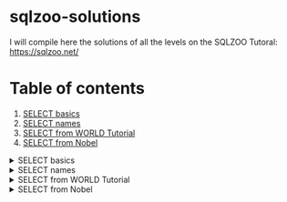 # sqlzoo-solutions
I will compile here the solutions of all the levels on the SQLZOO Tutoral:
https://sqlzoo.net/

# Table of contents
1. [SELECT basics](#SELECT_basics)
2. [SELECT names](#SELECT_names)
3. [SELECT from WORLD Tutorial](#SELECT_from_WORLD_Tutorial)
4. [SELECT from Nobel](#SELECT_from_Nobel)

<details>
<summary> SELECT basics <a name="SELECT_basics"></a></summary>

We are going to use a table called World for the next exercices.
#### 1. show the population of Germany
```SQL
  SELECT population
  FROM world
    WHERE name = 'Germany'
```
#### 2. Show the name and the population for 'Sweden', 'Norway' and 'Denmark'
```SQL
  SELECT name, population 
  FROM world
    WHERE name IN ('Sweden', 'Norway', 'Denmark')
```
#### 3. Just the right size
```SQL
  SELECT name, area 
  FROM world
    WHERE area BETWEEN 2e5 AND 25e4
```
</details>

<details>
<summary> SELECT names <a name="SELECT_names"></a> </summary>

#### 1. Find the country that start with Y
```SQL
  SELECT name 
  FROM world
    WHERE name LIKE 'Y%'
```

#### 2. Find the countries that end with y
```SQL
  SELECT name FROM world
    WHERE name LIKE '%Y'
```
#### 3. Find the countries that contain the letter x
```SQL
  SELECT name FROM world
    WHERE name LIKE '%x%'
```
#### 4. Find the countries that end with "land"
```SQL
  SELECT name 
  FROM world
    WHERE name LIKE '%land'
```
#### 5. Find the countries that start with "C" and end with "ia"
```SQL
  SELECT name 
  FROM world
    WHERE name LIKE 'c%ia'
```
#### 6. Find the country that has oo in the name
```SQL
  SELECT name 
  FROM world
    WHERE name LIKE '%oo%'
```
#### 7. Find the countries that have three or more a in the name
```SQL
  SELECT name 
  FROM world
    WHERE name LIKE '%a%a%a%'
```
#### 8. Find the countries that have "t" as the second character
```SQL
  SELECT name 
  FROM world
    WHERE name LIKE '_t%'
```
#### 9. Find the countries that have two "o" characters separated by two others
```SQL
  SELECT name 
  FROM world
    WHERE name LIKE '%o__o%'
```
#### 10. Find the countries that have exactly four characters.
```SQL
  SELECT name 
  FROM world
    WHERE name LIKE '____'
```
### Harder Questions
The next questions are optional and only for students who are finding the basic questions too easy.
#### 11. Find the country where the name is the capital city
```SQL
  SELECT name 
  FROM world
    WHERE name=capital
```
#### 12. Find the country where the capital is the country plus "City"
```SQL
  SELECT name 
  FROM world
    WHERE capital = concat(name, ' City')
```
#### 13. Find the capital and the name where the capital includes the name of the country
```SQL
  SELECT capital, name
  FROM world
    WHERE capital LIKE concat('%', name, '%')
```
#### 14. Find the capital and the name where the capital is an extension of name of the country
```SQL
  SELECT capital, name
  FROM world
    WHERE capital LIKE concat('%', name, '%') AND 
          capital<>name
```
#### 15. Show the name and the extension where the capital is an extension of name of the country
```SQL
  SELECT capital, name, REPLACE(capital, name, '') AS extension
  FROM world
    WHERE capital LIKE concat('%', name, '%') AND 
          capital<>name
```
</details>

<details>
<summary> SELECT from WORLD Tutorial <a name="SELECT_from_WORLD_Tutorial"></a> </summary>

#### 2. Large Countries
```SQL
SELECT name
FROM world
  WHERE population > 2e8
```
#### 3. Per capita GDP
```SQL
SELECT name, gdp/population AS "per capita GDP" 
FROM world
  WHERE population > 2e8
```
#### 4. South America In millions
```SQL
SELECT name, population/1e6 AS "population in millions" 
FROM world
  WHERE continent= 'South America'
```
#### 5. France, Germany, Italy
```SQL
SELECT name, population
FROM world 
  WHERE name in ('France', 'Germany', 'Italy')
```
#### 6. United
```SQL
SELECT name
FROM world 
  WHERE name like '%United%'
```
#### 7. Two ways to be big
```SQL
SELECT name, population, area 
FROM world
  WHERE population > 25e7 or area > 3e6
```
#### 8. One or the other (but not both)
```SQL
SELECT name, population, area 
FROM world
  WHERE population > 25e7 XOR area > 3e6
```
#### 9. Rounding
```SQL
SELECT name, 
       ROUND(population/1e6, 2),
       ROUND(gdp/1e9, 2) 
FROM world 
  WHERE continent = 'South America'
```
#### 10. Trillion dollar economies
```SQL
SELECT name, 
       ROUND(gdp/population, -3) AS "per capita GDP" 
FROM world
 WHERE GDP > 1000e9
```
#### 11. Name and capital have the same length
```SQL
SELECT name,      
       capital
FROM world
 WHERE  LEN(name) = LEN(capital)
```
#### 12. Matching name and capital
```SQL
SELECT name,      
       capital
FROM world
 WHERE  LEFT(name, 1) = LEFT(capital,1)AND
        name <> capital
```
#### 13. All the vowels
```SQL
SELECT name
FROM world
WHERE name LIKE '%a%' AND
      name LIKE '%e%' AND
      name LIKE '%i%' AND
      name LIKE '%o%' AND
      name LIKE '%u%' AND 
      name NOT LIKE '% %'
```
</details>

<details>
<summary> SELECT from Nobel <a name="SELECT_from_Nobel"></a></summary>

We continue practicing simple SQL queries on a single table.
This tutorial is concerned with a table of Nobel prize winners. 

#### 1. Winners from 1950
```SQL
SELECT yr, subject, winner
FROM nobel
  WHERE yr = 1950
```
#### 2. 1962 Literature
```SQL
  SELECT name, population 
  FROM world
    WHERE name IN ('Sweden', 'Norway', 'Denmark')
```
#### 3. Albert Einstein
```SQL
  SELECT name, area 
  FROM world
    WHERE area BETWEEN 2e5 AND 25e4
```
#### 4. Recent Peace Prizes
```SQL
SELECT yr, subject, winner
FROM nobel
  WHERE yr = 1950
```
#### 5. Literature in the 1980's
```SQL
SELECT yr, subject, winner
FROM nobel
  WHERE yr = 1950
```
#### 6. Only Presidents
```SQL
SELECT yr, subject, winner
FROM nobel
  WHERE yr = 1950
```
#### 7. John
```SQL
SELECT yr, subject, winner
FROM nobel
  WHERE yr = 1950
```
#### 8. Chemistry and Physics from different years
```SQL
SELECT yr, subject, winner
FROM nobel
  WHERE yr = 1950
```
#### 9. Exclude Chemists and Medics
```SQL
SELECT yr, subject, winner
FROM nobel
  WHERE yr = 1950
```
#### 10. Early Medicine, Late Literature
```SQL
SELECT yr, subject, winner
FROM nobel
  WHERE yr = 1950
```
### Harder Questions
#### 11. Umlaut
```SQL
SELECT yr, subject, winner
FROM nobel
  WHERE yr = 1950
```
#### 12. Apostrophe
```SQL
SELECT yr, subject, winner
FROM nobel
  WHERE yr = 1950
```
#### 13. Knights of the realm
```SQL
SELECT yr, subject, winner
FROM nobel
  WHERE yr = 1950
```
#### 14. Chemistry and Physics last
```SQL
SELECT yr, subject, winner
FROM nobel
  WHERE yr = 1950
```
</details>